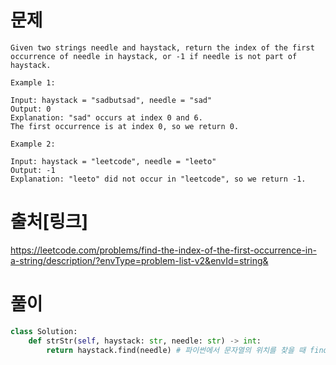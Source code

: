 # 문제
```
Given two strings needle and haystack, return the index of the first occurrence of needle in haystack, or -1 if needle is not part of haystack.

Example 1:

Input: haystack = "sadbutsad", needle = "sad"
Output: 0
Explanation: "sad" occurs at index 0 and 6.
The first occurrence is at index 0, so we return 0.

Example 2:

Input: haystack = "leetcode", needle = "leeto"
Output: -1
Explanation: "leeto" did not occur in "leetcode", so we return -1.
```

# 출처[링크]
https://leetcode.com/problems/find-the-index-of-the-first-occurrence-in-a-string/description/?envType=problem-list-v2&envId=string&

# 풀이
```python
class Solution:
    def strStr(self, haystack: str, needle: str) -> int:
        return haystack.find(needle) # 파이썬에서 문자열의 위치를 찾을 때 find()를 사용하면 값이 없을 땐 -1을 반환
```
